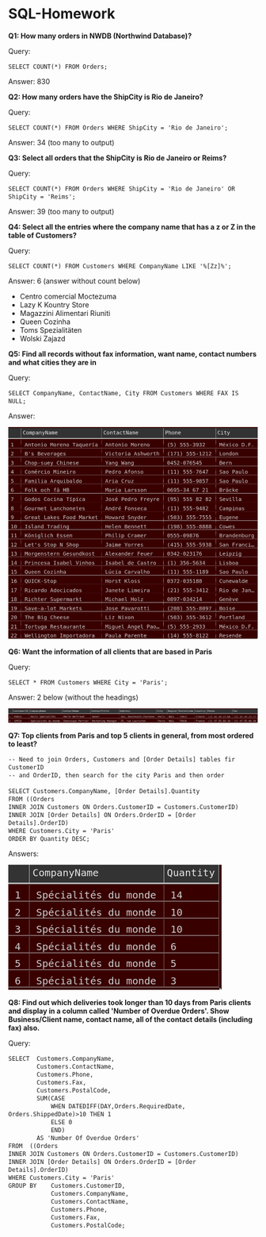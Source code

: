 # SQL-Homework

**Q1: How many orders in NWDB (Northwind Database)?**

Query:
```
SELECT COUNT(*) FROM Orders;
```
Answer: 830


**Q2: How many orders have the ShipCity is Rio de Janeiro?**

Query:
```
SELECT COUNT(*) FROM Orders WHERE ShipCity = 'Rio de Janeiro';
```
Answer: 34 (too many to output)

**Q3: Select all orders that the ShipCity is Rio de Janeiro or Reims?**

Query:
```
SELECT COUNT(*) FROM Orders WHERE ShipCity = 'Rio de Janeiro' OR ShipCity = 'Reims';
```

Answer: 39 (too many to output)


**Q4: Select all the entries where the company name that has a z or Z in the table of Customers?**

Query:
```
SELECT COUNT(*) FROM Customers WHERE CompanyName LIKE '%[Zz]%';
```

Answer: 6 (answer without count below)

* Centro comercial Moctezuma
* Lazy K Kountry Store
* Magazzini Alimentari Riuniti
* Queen Cozinha
* Toms Spezialitäten
* Wolski  Zajazd

**Q5: Find all records without fax information, want name, contact numbers and what cities they are in**

Query:
```
SELECT CompanyName, ContactName, City FROM Customers WHERE FAX IS NULL;
```
Answer:

![](Q5.png)


**Q6: Want the information of all clients that are based in Paris**

Query:
```
SELECT * FROM Customers WHERE City = 'Paris';
```

Answer: 2 below (without the headings)

![](Q6.png)

**Q7: Top clients from Paris and top 5 clients in general, from most ordered to least?**
```
-- Need to join Orders, Customers and [Order Details] tables fir CustomerID
-- and OrderID, then search for the city Paris and then order

SELECT Customers.CompanyName, [Order Details].Quantity
FROM ((Orders
INNER JOIN Customers ON Orders.CustomerID = Customers.CustomerID)
INNER JOIN [Order Details] ON Orders.OrderID = [Order Details].OrderID)
WHERE Customers.City = 'Paris'
ORDER BY Quantity DESC;

```

Answers:

![](Q7.png)


**Q8: Find out which deliveries took longer than 10 days from Paris clients and display in a column called 'Number of Overdue Orders'. Show Business/Client name, contact name, all of the contact details (including fax) also.**

Query:
```
SELECT  Customers.CompanyName,
        Customers.ContactName,
        Customers.Phone,
        Customers.Fax,
        Customers.PostalCode,
        SUM(CASE
			WHEN DATEDIFF(DAY,Orders.RequiredDate, Orders.ShippedDate)>10 THEN 1
			ELSE 0
			END)
        AS 'Number Of Overdue Orders'
FROM  ((Orders
INNER JOIN Customers ON Orders.CustomerID = Customers.CustomerID)
INNER JOIN [Order Details] ON Orders.OrderID = [Order Details].OrderID)
WHERE Customers.City = 'Paris'
GROUP BY    Customers.CustomerID,
            Customers.CompanyName,
            Customers.ContactName,
            Customers.Phone,
            Customers.Fax,
            Customers.PostalCode;
```


